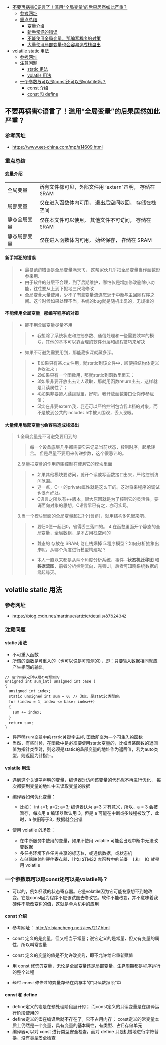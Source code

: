 
- [不要再祸害C语言了！滥用“全局变量”的后果居然如此严重？](#不要再祸害c语言了滥用全局变量的后果居然如此严重)
  - [参考网址](#参考网址)
  - [重点总结](#重点总结)
    - [变量介绍](#变量介绍)
    - [新手常犯的错误](#新手常犯的错误)
    - [不能使用全局变量，那编写程序的对策](#不能使用全局变量那编写程序的对策)
    - [大量使用局部变量也会容易造成栈溢出](#大量使用局部变量也会容易造成栈溢出)
- [volatile static 用法](#volatile-static-用法)
  - [参考网址](#参考网址-1)
  - [注意问题](#注意问题)
    - [static 用法](#static-用法)
    - [volatile 用法](#volatile-用法)
  - [一个参数既可以是const还可以是volatile吗？](#一个参数既可以是const还可以是volatile吗)
    - [const 介绍](#const-介绍)
    - [const 和 define](#const-和-define)

## 不要再祸害C语言了！滥用“全局变量”的后果居然如此严重？

### 参考网址

- <https://www.eet-china.com/mp/a14609.html>

### 重点总结

#### 变量介绍

|              |                                                        |
| ------------ | ------------------------------------------------------ |
| 全局变量     | 所有文件都可见，外部文件用 ‘extern’ 声明， 存储在 SRAM |
| 局部变量     | 仅在进入函数体内可用， 退出后空间收回， 存储在栈空间   |
| 静态全局变量 | 仅在本文件可以使用， 其他文件不可访问， 存储在 SRAM    |
| 静态局部变量 | 仅在进入函数体内可用， 始终保存， 存储在 SRAM          |

#### 新手常犯的错误

> - 最易范的错误是全局变量满天飞， 这帮家伙几乎把全局变量当作函数形参来用.
> - 由于软件的分层不合理，到了后期维护，哪怕仅是增加修改删除小功能，往往要从上到下掘地三尺地修改
> - 全局变量大量使用，少不了有些变量流连忘返于中断与主回圈程序之间。这个时候如果处理不当，系统的bug就是随机出现的，无规律的

#### 不能使用全局变量，那编写程序的对策

> - 能不用全局变量尽量不用
> >
> > - 我想除了系统状态和控制参数、通信处理和一些需要效率的模块，其他的基本可以靠合理的软件分层和编程技巧来解决
>
> - 如果不可避免需要用到，那能藏多深就藏多深。
>
> > - 1)如果只有某.c文件用，就static到该文件中，顺便把结构体定义也收进来；
> > - 2)如果只有一个函数用，那就static到函数里面去；
> > - 3)如果非要开放出去让人读取，那就用函数return出去，这样就是只读属性了；
> > - 4)如果非要遭人蹂躏赋值，好吧，我开放函数接口让你传参赋值；
> > - 5)实在非要extern我，我还可以严格控制包含我.h档的对象，而不是放到公共的includes.h中被人围观，丢人现眼。

#### 大量使用局部变量也会容易造成栈溢出

> 1.全局变量是不可避免要用到的
> >
> > 每一个设备底层几乎都需要它来记录当前状态，控制时序，起承转合。
> > 但是尽量不要用来传递参数，这个很忌讳的。
>
> 2.尽量把变量的作用范围控制在使用它的模块里面
> >
> > - 如果其他模块要访问，就开个读或写函数接口出来，严格控制访问范围。
> > - 这一点，C++的private属性就是这么干的。这对将来程序的调试也很有好处。
> > - C语言之所以有++版本，很大原因就是为了控制它的灵活性，要说面向对象的思想，C语言早已有之，亦可实现。
>
> 3.当一个模块里面的全局变量超过3个(含)时，就用结构体包起来吧。
> >
> > - 要归0便一起归0，省得丢三落四的。
> 4.在函数里面开个静态的全局变量，全局数组，是不占用栈空间的
> >
> > - 静态的 存放在 SRAM; 防止栈爆掉
> 5.程序模型？如何分析抽象出来呢，从哪个角度进行模型构建呢？
> >
> > - 本人一直以来都是从两个角度分析系统，事件--**状态机迁移图** 和 **数据流图**，前者分析控制流向，完善UI，后者可知晓系统数据的缘起缘灭。

## volatile static 用法

### 参考网址

- <https://blog.csdn.net/martinue/article/details/87624342>

### 注意问题

#### static 用法

- 不可重入函数
- 所谓的函数是可重入的（也可以说是可预测的），即：只要输入数据相同就应产生相同的输出。

```
// 这个函数之所以是不可预测的
unsigned int sum_int( unsigned int base )
{
　unsigned int index;
　static unsigned int sum = 0; // 注意，是static类型的。
　for (index = 1; index <= base; index++)
　{
　　sum += index;
　}
　return sum;
}
```

- 将声明sum变量中的static关键字去掉, 函数即变为一个可重入的函数
- 当然，有些时候，在函数中是必须要使用static变量的，比如当某函数的返回值为指针类型时，则必须是static的局部变量的地址作为返回值，若为auto类型，则返回为错指针。

#### volatile 用法

- 遇到这个关键字声明的变量，编译器对访问该变量的代码就不再进行优化， 每次都要到变量的地址中去读取变量的数据
- 编译器如何优化变量：
  - 比如： int a=1;  a=2;  a=3; 编译器认为 a=3 才有意义，所以，a = 3 会被暂存，每次用 a 编译器默认用 3，但是 a 可能在中断或多线程被改了，此时，a 依旧等于3，数据就会出错

- 使用 volatile 的场景：
  - 在中断服务中使用的变量，如果不使用 volatile 可能会出现中断中无法改变数据
  - 多任务环境下各任务共享的标志位，或通信数据，或状态机
  - 存储器映射的硬件寄存器，比如 STM32 库函数中的前缀 __I 和 __IO 就是用 volatile

### 一个参数既可以是const还可以是volatile吗？

- 可以的，例如只读的状态寄存器。它是volatile因为它可能被意想不到地改变。它是const因为程序不应该试图去修改它。软件不能改变，并不意味着我硬件不能改变你的值，这就是单片机中的应用

#### const 介绍

- 参考网址： http://c.biancheng.net/view/217.html

- const 定义的是变量，但又相当于常量；说它定义的是常量，但又有变量的属性，所以叫常变量
- const 定义的变量的值是不允许改变的，即不允许给它重新赋值
- 用 const 修饰的变量，无论是全局变量还是局部变量，生存周期都是程序运行的整个过程
- 经过 const 修饰过的变量存储在内存中的“只读数据段”中

#### const 和 define

- define定义的宏是在预处理阶段展开的； 而const定义的只读变量是在编译运行阶段使用的
- define定义的宏在编译后就不存在了，它不占用内存； const定义的常变量本质上仍然是一个变量，具有变量的基本属性，有类型、占用存储单元
- 编译器可以对 const 进行类型安全检查，而对 define 只是机械地进行字符替换，没有类型安全检查
